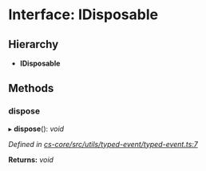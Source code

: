 # Interface: IDisposable

## Hierarchy

* **IDisposable**

## Methods

###  dispose

▸ **dispose**(): *void*

*Defined in [cs-core/src/utils/typed-event/typed-event.ts:7](https://github.com/RichardHovenkamp/csnext/blob/0e0b9b29/packages/cs-core/src/utils/typed-event/typed-event.ts#L7)*

**Returns:** *void*
